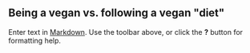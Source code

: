 ## Being a vegan vs. following a vegan "diet"

Enter text in [Markdown](http://daringfireball.net/projects/markdown/). Use the toolbar above, or click the **?** button for formatting help.
